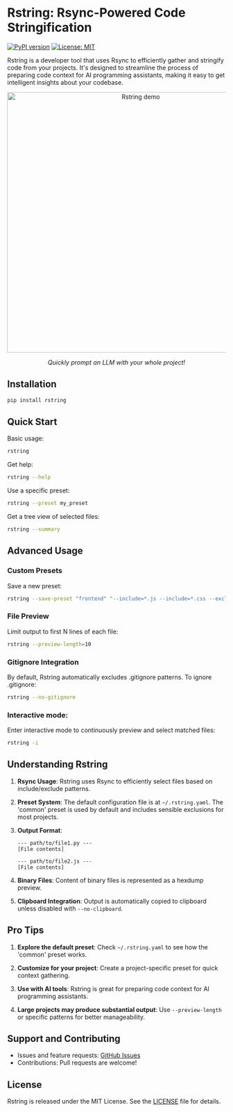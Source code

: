 # Rstring: Rsync-Powered Code Stringification

[![PyPI version](https://badge.fury.io/py/rstring.svg)](https://badge.fury.io/py/rstring)
[![License: MIT](https://img.shields.io/badge/License-MIT-yellow.svg)](https://opensource.org/licenses/MIT)

Rstring is a developer tool that uses Rsync to efficiently gather and stringify code from your projects. It's designed to streamline the process of preparing code context for AI programming assistants, making it easy to get intelligent insights about your codebase.

<div align="center">
  <img alt="Rstring demo" src="https://github.com/user-attachments/assets/c85106e3-2b02-42ff-b585-4234a58e8b9a" width="600">
  <p><i>Quickly prompt an LLM with your whole project!</i></p>
</div>

## Installation

```bash
pip install rstring
```

## Quick Start

Basic usage:
```bash
rstring
```

Get help:
```bash
rstring --help
```

Use a specific preset:
```bash
rstring --preset my_preset
```

Get a tree view of selected files:
```bash
rstring --summary
```

## Advanced Usage

### Custom Presets

Save a new preset:
```bash
rstring --save-preset "frontend" "--include=*.js --include=*.css --exclude=node_modules"
```

### File Preview

Limit output to first N lines of each file:
```bash
rstring --preview-length=10
```


### Gitignore Integration

By default, Rstring automatically excludes .gitignore patterns. To ignore .gitignore:
```bash
rstring --no-gitignore
```

### Interactive mode:

Enter interactive mode to continuously preview and select matched files:
```bash
rstring -i
```

## Understanding Rstring

1. **Rsync Usage**: Rstring uses Rsync to efficiently select files based on include/exclude patterns.

2. **Preset System**: The default configuration file is at `~/.rstring.yaml`. The 'common' preset is used by default and includes sensible exclusions for most projects.

3. **Output Format**:
   ```
   --- path/to/file1.py ---
   [File contents]

   --- path/to/file2.js ---
   [File contents]
   ```

4. **Binary Files**: Content of binary files is represented as a hexdump preview.

5. **Clipboard Integration**: Output is automatically copied to clipboard unless disabled with `--no-clipboard`.

## Pro Tips

1. **Explore the default preset**: Check `~/.rstring.yaml` to see how the 'common' preset works.

2. **Customize for your project**: Create a project-specific preset for quick context gathering.

3. **Use with AI tools**: Rstring is great for preparing code context for AI programming assistants.

4. **Large projects may produce substantial output**: Use `--preview-length` or specific patterns for better manageability.

## Support and Contributing

- Issues and feature requests: [GitHub Issues](https://github.com/tnunamak/rstring/issues)
- Contributions: Pull requests are welcome!

## License

Rstring is released under the MIT License. See the [LICENSE](LICENSE) file for details.
